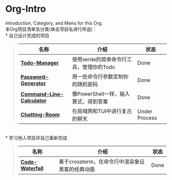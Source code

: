 # Org-Intro
Introduction, Category, and Menu for this Org.
<br>本Org项目清单及分类(单击项目名进行传送)：
<br>*  自己设计完成的项目<br>
> |名称|介绍|状态
> |-|-|-
> |**[Todo-Manager](https://github.com/rust-demos-894/Todo-Manager)**|使用serde的简单命令行工具，管理你的Todo|Done
> |**[Password-Generator](https://github.com/rust-demos-894/Password-Generator)**|用一些命令行参数定制你的随机密码|Done
> |**[Command-Line-Calculator](https://github.com/rust-demos-894/Command-Line-Calculator)**|像PowerShell一样，输入算式，得到答案|Done
> |**[Chatting-Room](https://github.com/rust-demos-894/Chatting-Room)**|在局域网和TUI中进行复古的聊天|Under Process
<br>* 学习他人项目并自己重新完成
> |名称|介绍|状态
> |-|-|-
> |**[Code-Waterfall](https://github.com/rust-demos-894/Code-Waterfall)**|基于crossterm，在命令行中渲染象征黑客的经典动画|Done
